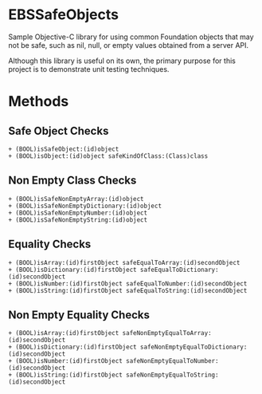 # EBSSafeObjects
Sample Objective-C library for using common Foundation objects that may not be safe, such as nil, null, or empty values obtained from a server API.

Although this library is useful on its own, the primary purpose for this project is to demonstrate unit testing techniques.

# Methods
## Safe Object Checks
```
+ (BOOL)isSafeObject:(id)object
+ (BOOL)isObject:(id)object safeKindOfClass:(Class)class
```
## Non Empty Class Checks
```
+ (BOOL)isSafeNonEmptyArray:(id)object
+ (BOOL)isSafeNonEmptyDictionary:(id)object
+ (BOOL)isSafeNonEmptyNumber:(id)object
+ (BOOL)isSafeNonEmptyString:(id)object
```
## Equality Checks
```
+ (BOOL)isArray:(id)firstObject safeEqualToArray:(id)secondObject
+ (BOOL)isDictionary:(id)firstObject safeEqualToDictionary:(id)secondObject
+ (BOOL)isNumber:(id)firstObject safeEqualToNumber:(id)secondObject
+ (BOOL)isString:(id)firstObject safeEqualToString:(id)secondObject
```
## Non Empty Equality Checks
```
+ (BOOL)isArray:(id)firstObject safeNonEmptyEqualToArray:(id)secondObject
+ (BOOL)isDictionary:(id)firstObject safeNonEmptyEqualToDictionary:(id)secondObject
+ (BOOL)isNumber:(id)firstObject safeNonEmptyEqualToNumber:(id)secondObject
+ (BOOL)isString:(id)firstObject safeNonEmptyEqualToString:(id)secondObject
```
